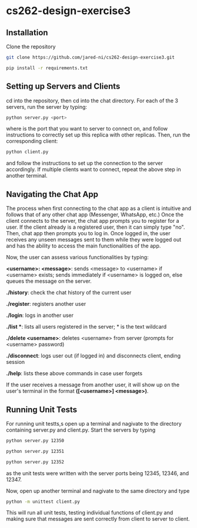 # cs262-design-exercise3

## Installation
Clone the repository
```bash
git clone https://github.com/jared-ni/cs262-design-exercise3.git
```
```bash
pip install -r requirements.txt 
```

## Setting up Servers and Clients
cd into the repository, then cd into the chat directory.
For each of the 3 servers, run the server by typing:
```bash
python server.py <port>
```
where <port> is the port that you want to server to connect on, and follow instructions to correctly set up this replica with other replicas.
Then, run the corresponding client:
```bash
python client.py
```
and follow the instructions to set up the connection to the server accordingly.
If multiple clients want to connect, repeat the above step in another terminal.

## Navigating the Chat App
The process when first connecting to the chat app as a client is intuitive and follows that of any other chat app (Messenger, WhatsApp, etc.)
Once the client connects to the server, the chat app prompts you to register for a user. If the client already is a 
registered user, then it can simply type "no". Then, chat app then prompts you to log in. Once logged in, the user receives any unseen messages sent to them while they were logged out and has the ability to access the main functionalities of the app.

Now, the user can assess various functionalities by typing:

**\<username\>: \<message\>**: sends \<message\> to \<username\> if \<username\> exists; sends immediately if \<username\> is logged on, else queues the message on the server.

**./history**: check the chat history of the current user

**./register**: registers another user

**./login**: logs in another user

__./list *__: lists all users registered in the server; * is the text wildcard

**./delete \<username\>**: deletes \<username\> from server (prompts for \<username\> password)

**./disconnect**: logs user out (if logged in) and disconnects client, ending session

**./help**: lists these above commands in case user forgets

If the user receives a message from another user, it will show up on the user's 
terminal in the format **([\<username\>] \<message\>)**.


## Running Unit Tests
For running unit testts,s open up a terminal and nagivate to the 
directory containing server.py and client.py. Start the servers by typing
```bash
python server.py 12350
```
```bash
python server.py 12351
```
```bash
python server.py 12352
```
as the unit tests were written with the server ports being 12345, 12346, and 12347.

Now, open up another terminal and nagivate to the same directory and type
```bash
python -m unittest client.py
```
This will run all unit tests, testing individual functions of client.py and making
sure that messages are sent correctly from client to server to client.
